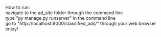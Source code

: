 How to run:<br>
navigate to the ad_site folder through the command line<br>
type "py manage.py runserver" in the command line<br>
go to "http://localhost:8000/classified_ads/" through your web browser<br>
enjoy!
